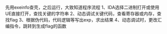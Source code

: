 先用exeinfo查壳，之后运行，大致知道程序流程
1、IDA选择二进制打开或使用UE直接打开，查找关键的字符串
2、动态调试关键代码，查看寄存器或内存，查找flag
3、根据伪代码，代码逻辑等写出exp，求出结果
4、动态调试时，更改汇编指令，跳转到生成flag的函数
